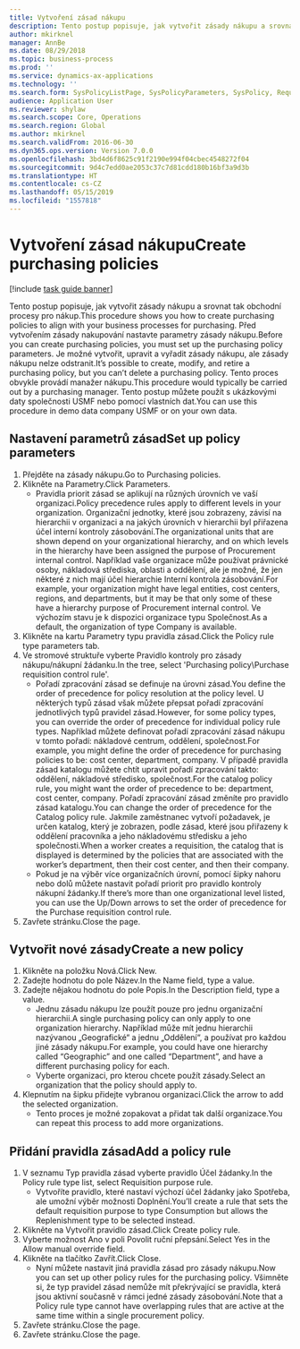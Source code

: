 ```yaml
---
title: Vytvoření zásad nákupu
description: Tento postup popisuje, jak vytvořit zásady nákupu a srovnat tak obchodní procesy pro nákup.
author: mkirknel
manager: AnnBe
ms.date: 08/29/2018
ms.topic: business-process
ms.prod: ''
ms.service: dynamics-ax-applications
ms.technology: ''
ms.search.form: SysPolicyListPage, SysPolicyParameters, SysPolicy, RequisitionPurposeRule
audience: Application User
ms.reviewer: shylaw
ms.search.scope: Core, Operations
ms.search.region: Global
ms.author: mkirknel
ms.search.validFrom: 2016-06-30
ms.dyn365.ops.version: Version 7.0.0
ms.openlocfilehash: 3bd4d6f8625c91f2190e994f04cbec4548272f04
ms.sourcegitcommit: 9d4c7edd0ae2053c37c7d81cdd180b16bf3a9d3b
ms.translationtype: HT
ms.contentlocale: cs-CZ
ms.lasthandoff: 05/15/2019
ms.locfileid: "1557818"
---
```

# <a name="create-purchasing-policies"></a><span data-ttu-id="b5c79-103">Vytvoření zásad nákupu</span><span class="sxs-lookup"><span data-stu-id="b5c79-103">Create purchasing policies</span></span>

[!include [task guide banner](../../includes/task-guide-banner.md)]

<span data-ttu-id="b5c79-104">Tento postup popisuje, jak vytvořit zásady nákupu a srovnat tak obchodní procesy pro nákup.</span><span class="sxs-lookup"><span data-stu-id="b5c79-104">This procedure shows you how to create purchasing policies to align with your business processes for purchasing.</span></span> <span data-ttu-id="b5c79-105">Před vytvořením zásady nakupování nastavte parametry zásady nákupu.</span><span class="sxs-lookup"><span data-stu-id="b5c79-105">Before you can create purchasing policies, you must set up the purchasing policy parameters.</span></span> <span data-ttu-id="b5c79-106">Je možné vytvořit, upravit a vyřadit zásady nákupu, ale zásady nákupu nelze odstranit.</span><span class="sxs-lookup"><span data-stu-id="b5c79-106">It’s possible to create, modify, and retire a purchasing policy, but you can’t delete a purchasing policy.</span></span> <span data-ttu-id="b5c79-107">Tento proces obvykle provádí manažer nákupu.</span><span class="sxs-lookup"><span data-stu-id="b5c79-107">This procedure would typically be carried out by a purchasing manager.</span></span> <span data-ttu-id="b5c79-108">Tento postup můžete použít s ukázkovými daty společnosti USMF nebo pomocí vlastních dat.</span><span class="sxs-lookup"><span data-stu-id="b5c79-108">You can use this procedure in demo data company USMF or on your own data.</span></span>


## <a name="set-up-policy-parameters"></a><span data-ttu-id="b5c79-109">Nastavení parametrů zásad</span><span class="sxs-lookup"><span data-stu-id="b5c79-109">Set up policy parameters</span></span>
1. <span data-ttu-id="b5c79-110">Přejděte na zásady nákupu.</span><span class="sxs-lookup"><span data-stu-id="b5c79-110">Go to Purchasing policies.</span></span>
2. <span data-ttu-id="b5c79-111">Klikněte na Parametry.</span><span class="sxs-lookup"><span data-stu-id="b5c79-111">Click Parameters.</span></span>
    * <span data-ttu-id="b5c79-112">Pravidla priorit zásad se aplikují na různých úrovních ve vaší organizaci.</span><span class="sxs-lookup"><span data-stu-id="b5c79-112">Policy precedence rules apply to different levels in your organization.</span></span> <span data-ttu-id="b5c79-113">Organizační jednotky, které jsou zobrazeny, závisí na hierarchii v organizaci a na jakých úrovních v hierarchii byl přiřazena účel interní kontroly zásobování.</span><span class="sxs-lookup"><span data-stu-id="b5c79-113">The organizational units that are shown depend on your organizational hierarchy, and on which levels in the hierarchy have been assigned the purpose of Procurement internal control.</span></span> <span data-ttu-id="b5c79-114">Například vaše organizace může používat právnické osoby, nákladová střediska, oblasti a oddělení, ale je možné, že jen některé z nich mají účel hierarchie Interní kontrola zásobování.</span><span class="sxs-lookup"><span data-stu-id="b5c79-114">For example, your organization might have legal entities, cost centers, regions, and departments, but it may be that only some of these have a hierarchy purpose of Procurement internal control.</span></span> <span data-ttu-id="b5c79-115">Ve výchozím stavu je k dispozici organizace typu Společnost.</span><span class="sxs-lookup"><span data-stu-id="b5c79-115">As a default, the organization of type Company is available.</span></span>  
3. <span data-ttu-id="b5c79-116">Klikněte na kartu Parametry typu pravidla zásad.</span><span class="sxs-lookup"><span data-stu-id="b5c79-116">Click the Policy rule type parameters tab.</span></span>
4. <span data-ttu-id="b5c79-117">Ve stromové struktuře vyberte Pravidlo kontroly pro zásady nákupu/nákupní žádanku.</span><span class="sxs-lookup"><span data-stu-id="b5c79-117">In the tree, select 'Purchasing policy\Purchase requisition control rule'.</span></span>
    * <span data-ttu-id="b5c79-118">Pořadí zpracování zásad se definuje na úrovni zásad.</span><span class="sxs-lookup"><span data-stu-id="b5c79-118">You define the order of precedence for policy resolution at the policy level.</span></span> <span data-ttu-id="b5c79-119">U některých typů zásad však můžete přepsat pořadí zpracování jednotlivých typů pravidel zásad.</span><span class="sxs-lookup"><span data-stu-id="b5c79-119">However, for some policy types, you can override the order of precedence for individual policy rule types.</span></span> <span data-ttu-id="b5c79-120">Například můžete definovat pořadí zpracování zásad nákupu v tomto pořadí: nákladové centrum, oddělení, společnost.</span><span class="sxs-lookup"><span data-stu-id="b5c79-120">For example, you might define the order of precedence for purchasing policies to be: cost center, department, company.</span></span> <span data-ttu-id="b5c79-121">V případě pravidla zásad katalogu můžete chtít upravit pořadí zpracování takto: oddělení, nákladové středisko, společnost.</span><span class="sxs-lookup"><span data-stu-id="b5c79-121">For the catalog policy rule, you might want the order of precedence to be: department, cost center, company.</span></span> <span data-ttu-id="b5c79-122">Pořadí zpracování zásad změníte pro pravidlo zásad katalogu.</span><span class="sxs-lookup"><span data-stu-id="b5c79-122">You can change the order of precedence for the Catalog policy rule.</span></span> <span data-ttu-id="b5c79-123">Jakmile zaměstnanec vytvoří požadavek, je určen katalog, který je zobrazen, podle zásad, které jsou přiřazeny k oddělení pracovníka a jeho nákladovému středisku a jeho společnosti.</span><span class="sxs-lookup"><span data-stu-id="b5c79-123">When a worker creates a requisition, the catalog that is displayed is determined by the policies that are associated with the worker’s department, then their cost center, and then their company.</span></span>  
    * <span data-ttu-id="b5c79-124">Pokud je na výběr více organizačních úrovní, pomocí šipky nahoru nebo dolů můžete nastavit pořadí priorit pro pravidlo kontroly nákupní žádanky.</span><span class="sxs-lookup"><span data-stu-id="b5c79-124">If there’s more than one organizational level listed, you can use the Up/Down arrows to set the order of precedence for the Purchase requisition control rule.</span></span>  
5. <span data-ttu-id="b5c79-125">Zavřete stránku.</span><span class="sxs-lookup"><span data-stu-id="b5c79-125">Close the page.</span></span>

## <a name="create-a-new-policy"></a><span data-ttu-id="b5c79-126">Vytvořit nové zásady</span><span class="sxs-lookup"><span data-stu-id="b5c79-126">Create a new policy</span></span>
1. <span data-ttu-id="b5c79-127">Klikněte na položku Nová.</span><span class="sxs-lookup"><span data-stu-id="b5c79-127">Click New.</span></span>
2. <span data-ttu-id="b5c79-128">Zadejte hodnotu do pole Název.</span><span class="sxs-lookup"><span data-stu-id="b5c79-128">In the Name field, type a value.</span></span>
3. <span data-ttu-id="b5c79-129">Zadejte nějakou hodnotu do pole Popis.</span><span class="sxs-lookup"><span data-stu-id="b5c79-129">In the Description field, type a value.</span></span>
    * <span data-ttu-id="b5c79-130">Jednu zásadu nákupu lze použít pouze pro jednu organizační hierarchii.</span><span class="sxs-lookup"><span data-stu-id="b5c79-130">A single purchasing policy can only apply to one organization hierarchy.</span></span> <span data-ttu-id="b5c79-131">Například může mít jednu hierarchii nazývanou „Geografické“ a jednu „Oddělení“, a používat pro každou jiné zásady nákupu.</span><span class="sxs-lookup"><span data-stu-id="b5c79-131">For example, you could have one hierarchy called “Geographic” and one called “Department”, and have a different purchasing policy for each.</span></span>  
    * <span data-ttu-id="b5c79-132">Vyberte organizaci, pro kterou chcete použít zásady.</span><span class="sxs-lookup"><span data-stu-id="b5c79-132">Select an organization that the policy should apply to.</span></span>  
4. <span data-ttu-id="b5c79-133">Klepnutím na šipku přidejte vybranou organizaci.</span><span class="sxs-lookup"><span data-stu-id="b5c79-133">Click the arrow to add the selected organization.</span></span>
    * <span data-ttu-id="b5c79-134">Tento proces je možné zopakovat a přidat tak další organizace.</span><span class="sxs-lookup"><span data-stu-id="b5c79-134">You can repeat this process to add more organizations.</span></span>  

## <a name="add-a-policy-rule"></a><span data-ttu-id="b5c79-135">Přidání pravidla zásad</span><span class="sxs-lookup"><span data-stu-id="b5c79-135">Add a policy rule</span></span>
1. <span data-ttu-id="b5c79-136">V seznamu Typ pravidla zásad vyberte pravidlo Účel žádanky.</span><span class="sxs-lookup"><span data-stu-id="b5c79-136">In the Policy rule type list, select Requisition purpose rule.</span></span>
    * <span data-ttu-id="b5c79-137">Vytvoříte pravidlo, které nastaví výchozí účel žádanky jako Spotřeba, ale umožní výběr možnosti Doplnění.</span><span class="sxs-lookup"><span data-stu-id="b5c79-137">You’ll create a rule that sets the default requisition purpose to type Consumption but allows the Replenishment type to be selected instead.</span></span>  
2. <span data-ttu-id="b5c79-138">Klikněte na Vytvořit pravidlo zásad.</span><span class="sxs-lookup"><span data-stu-id="b5c79-138">Click Create policy rule.</span></span>
3. <span data-ttu-id="b5c79-139">Vyberte možnost Ano v poli Povolit ruční přepsání.</span><span class="sxs-lookup"><span data-stu-id="b5c79-139">Select Yes in the Allow manual override field.</span></span>
4. <span data-ttu-id="b5c79-140">Klikněte na tlačítko Zavřít.</span><span class="sxs-lookup"><span data-stu-id="b5c79-140">Click Close.</span></span>
    * <span data-ttu-id="b5c79-141">Nyní můžete nastavit jiná pravidla zásad pro zásady nákupu.</span><span class="sxs-lookup"><span data-stu-id="b5c79-141">Now you can set up other policy rules for the purchasing policy.</span></span>   <span data-ttu-id="b5c79-142">Všimněte si, že typ pravidel zásad nemůže mít překrývající se pravidla, která jsou aktivní současně v rámci jedné zásady zásobování.</span><span class="sxs-lookup"><span data-stu-id="b5c79-142">Note that a Policy rule type cannot have overlapping rules that are active at the same time within a single procurement policy.</span></span>  
5. <span data-ttu-id="b5c79-143">Zavřete stránku.</span><span class="sxs-lookup"><span data-stu-id="b5c79-143">Close the page.</span></span>
6. <span data-ttu-id="b5c79-144">Zavřete stránku.</span><span class="sxs-lookup"><span data-stu-id="b5c79-144">Close the page.</span></span>

